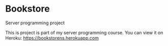 # Bookstore
Server programming project

This is project is part of my server programming course. You can view it on Heroku: https://bookstorens.herokuapp.com

